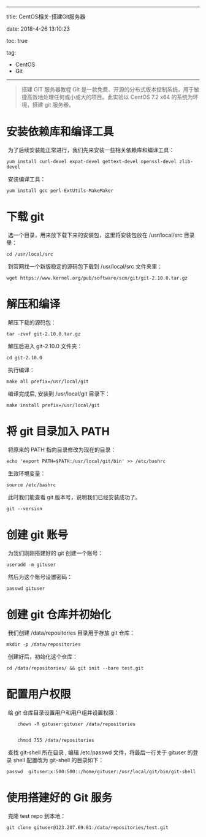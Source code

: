----------
title: CentOS相关-搭建Git服务器

date: 2018-4-26 13:10:23

toc: true

tag: 

- CentOS
- Git

----------

>  搭建 GIT 服务器教程   Git 是一款免费、开源的分布式版本控制系统，用于敏捷高效地处理任何或小或大的项目。此实验以 CentOS 7.2 x64 的系统为环境，搭建 git 服务器。

# 安装依赖库和编译工具

​	为了后续安装能正常进行，我们先来安装一些相关依赖库和编译工具：

```
yum install curl-devel expat-devel gettext-devel openssl-devel zlib-devel
```


​	安装编译工具：

```
yum install gcc perl-ExtUtils-MakeMaker
```



# 下载 git

​	选一个目录，用来放下载下来的安装包，这里将安装包放在 /usr/local/src 目录里：

```
cd /usr/local/src
```


​	到官网找一个新版稳定的源码包下载到 /usr/local/src 文件夹里：

```
wget https://www.kernel.org/pub/software/scm/git/git-2.10.0.tar.gz
```

<!-- More -->

# 解压和编译

​	解压下载的源码包：

```
tar -zvxf git-2.10.0.tar.gz
```


​	解压后进入 git-2.10.0 文件夹：

```
cd git-2.10.0
```


​	执行编译：

```
make all prefix=/usr/local/git
```


​	编译完成后, 安装到 /usr/local/git 目录下：

```
make install prefix=/usr/local/git
```



# 将 git 目录加入 PATH

​	将原来的 PATH 指向目录修改为现在的目录：

```
echo 'export PATH=$PATH:/usr/local/git/bin' >> /etc/bashrc
```

​	生效环境变量：

```
source /etc/bashrc
```

​	此时我们能查看 git 版本号，说明我们已经安装成功了。

```
git --version
```



# 创建 git 账号

​	为我们刚刚搭建好的 git 创建一个账号：

```
useradd -m gituser
```

​	然后为这个账号设置密码： 

```
passwd gituser
```

# 创建 git 仓库并初始化

​	我们创建 /data/repositories 目录用于存放 git 仓库：

```
mkdir -p /data/repositories
```

​	创建好后，初始化这个仓库：

```
cd /data/repositories/ && git init --bare test.git
```



# 配置用户权限

​	给 git 仓库目录设置用户和用户组并设置权限：

```
	chown -R gituser:gituser /data/repositories
```

```    

	chmod 755 /data/repositories

```

​	查找 git-shell 所在目录 , 编辑 /etc/passwd 文件，将最后一行关于 gituser 的登录 shell 配置改为 git-shell 的目录如下：

```
passwd	gituser:x:500:500::/home/gituser:/usr/local/git/bin/git-shell
```

# 使用搭建好的 Git 服务

​	克隆 test repo 到本地：

```
git clone gituser@123.207.69.81:/data/repositories/test.git
```

